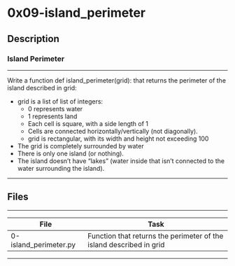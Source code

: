 # 0x09-island_perimeter
## Description
### Island Perimeter
---
Write a function def island_perimeter(grid): that returns the perimeter of the island described in grid:
* grid is a list of list of integers:
    * 0 represents water
    * 1 represents land
    * Each cell is square, with a side length of 1
    * Cells are connected horizontally/vertically (not diagonally).
    * grid is rectangular, with its width and height not exceeding 100
* The grid is completely surrounded by water
* There is only one island (or nothing).
* The island doesn’t have “lakes” (water inside that isn’t connected to the water surrounding the island).
---
## Files
---
File|Task
---|---
0-island_perimeter.py | Function that returns the perimeter of the island described in grid
---